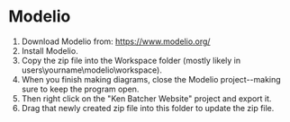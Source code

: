 # Modelio

1. Download Modelio from: https://www.modelio.org/
2. Install Modelio.
3. Copy the zip file into the Workspace folder (mostly likely in users\yourname\modelio\workspace).
4. When you finish making diagrams, close the Modelio project--making sure to keep the program open.
5. Then right click on the "Ken Batcher Website" project and export it.
6. Drag that newly created zip file into this folder to update the zip file.
